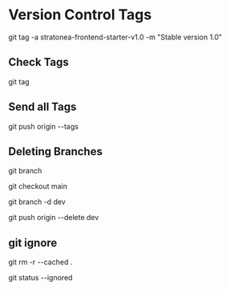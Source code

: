 # Version Control Tags

git tag -a stratonea-frontend-starter-v1.0 -m "Stable version 1.0"

## Check Tags

git tag

## Send all Tags

git push origin --tags

## Deleting Branches

<!-- show available branches -->
git branch  

 <!-- move to main -->
git checkout main

<!-- delete branch locally -->
git branch -d dev

<!-- delete branch on github -->
git push origin --delete dev

## git ignore
<!-- clear Git’s index and re-track only what should be tracked (per your .gitignore) after git init-->
git rm -r --cached .

<!-- see all currently tracked files -->
git status --ignored
